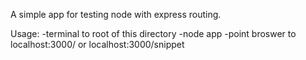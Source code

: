 A simple app for testing node with express routing.

Usage: 
-terminal to root of this directory
-node app
-point broswer to localhost:3000/ or localhost:3000/snippet

